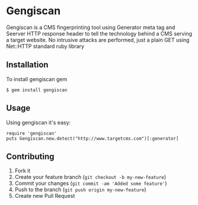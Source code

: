 # Gengiscan

Gengiscan is a CMS fingerprinting tool using Generator meta tag and Seerver HTTP response header to tell the technology behind a CMS serving a target website.
No intrusive attacks are performed, just a plain GET using Net::HTTP standard ruby library

## Installation

To install gengiscan gem

    $ gem install gengiscan

## Usage

Using gengiscan it's easy:

    require 'gengiscan'
    puts Gengiscan.new.detect("http://www.targetcms.com")[:generator]

## Contributing

1. Fork it
2. Create your feature branch (`git checkout -b my-new-feature`)
3. Commit your changes (`git commit -am 'Added some feature'`)
4. Push to the branch (`git push origin my-new-feature`)
5. Create new Pull Request

